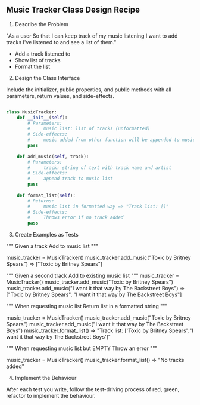 ## Music Tracker Class Design Recipe


1. Describe the Problem

"As a user
So that I can keep track of my music listening
I want to add tracks I've listened to and see a list of them."

* Add a track listened to
* Show list of tracks
* Format the list


2. Design the Class Interface

Include the initializer, public properties, and public methods with all parameters, return values, and side-effects.

``` python

class MusicTracker:
    def __init__(self):
        # Parameters:
        #     music list: list of tracks (unformatted)
        # Side-effects:
        #     music added from other function will be appended to music list
        pass
    
    def add_music(self, track):
        # Parameters:
        #     track: string of text with track name and artist
        # Side-effects:
        #     append track to music list
        pass
    
    def format_list(self):
        # Returns:
        #     music list in formatted way => "Track list: []"
        # Side-effects:
        #     Throws error if no track added
        pass


```
3. Create Examples as Tests

"""
Given a track
Add to music list
"""

music_tracker = MusicTracker()
music_tracker.add_music("Toxic by Britney Spears") => ["Toxic by Britney Spears"]

"""
Given a second track
Add to existing music list
"""
music_tracker = MusicTracker()
music_tracker.add_music("Toxic by Britney Spears") 
music_tracker.add_music("I want it that way by The Backstreet Boys") => ["Toxic by Britney Spears", "I want it that way by The Backstreet Boys"]

"""
When requesting music list
Return list in a formatted string
"""

music_tracker = MusicTracker()
music_tracker.add_music("Toxic by Britney Spears") 
music_tracker.add_music("I want it that way by The Backstreet Boys")
music_tracker.format_list() => "Track list: ['Toxic by Britney Spears', 'I want it that way by The Backstreet Boys']"

"""
When requesting music list but EMPTY
Throw an error
"""

music_tracker = MusicTracker()
music_tracker.format_list() => "No tracks added"



4. Implement the Behaviour

After each test you write, follow the test-driving process of red, green, refactor to implement the behaviour.

